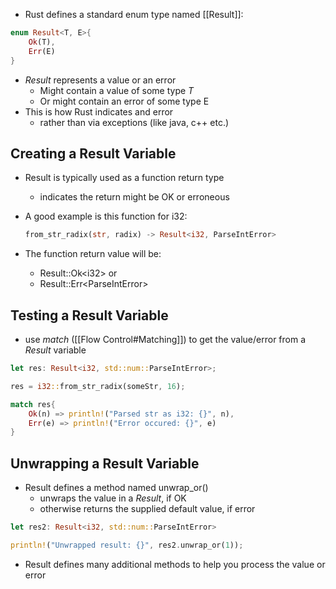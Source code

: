 - Rust defines a standard enum type named [[Result]]:
```rust
enum Result<T, E>{
	Ok(T),
	Err(E)
}
```

- *Result* represents a value or an error
	- Might contain a value of some type *T*
	- Or might contain an error of some type E
- This is how Rust indicates and error
	- rather than via exceptions (like java, c++ etc.)

## Creating a Result Variable
- Result is typically used as a function return type
	- indicates the return might be OK or erroneous

- A good example is this function for i32:
	```rust
	from_str_radix(str, radix) -> Result<i32, ParseIntError>
	```
	
- The function return value will be:
	- Result::Ok\<i32\> or
	- Result::Err\<ParseIntError\>

## Testing a Result Variable

- use *match* ([[Flow Control#Matching]]) to get the value/error from a *Result* variable
```rust
let res: Result<i32, std::num::ParseIntError>;

res = i32::from_str_radix(someStr, 16);

match res{
	Ok(n) => println!("Parsed str as i32: {}", n),
	Err(e) => println!("Error occured: {}", e)
}
```

## Unwrapping a Result Variable
- Result defines a method named unwrap_or()
	- unwraps the value in a *Result*, if OK
	- otherwise returns the supplied default value, if error
	
```rust
let res2: Result<i32, std::num::ParseIntError>

println!("Unwrapped result: {}", res2.unwrap_or(1));
```

- Result defines many additional methods to help you process the value or error
